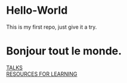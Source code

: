 Hello-World
===========

This is my first repo, just give it a try.

<h1>Bonjour tout le monde.</h1>

<a href="https://github.com/EtienneChuang/Hello-World/blob/master/TALKS.md">TALKS</a><br/>
<a href="https://github.com/EtienneChuang/Hello-World/blob/master/RESOURCES.md">RESOURCES FOR LEARNING</a>
